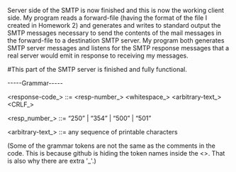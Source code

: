 Server side of the SMTP is now finished and this is now the working client side. My program reads a forward-file (having the format of the file I created in Homework 2) and generates and writes to standard output the SMTP messages necessary to send the contents of the mail messages in the forward-file to a destination SMTP server. My program both generates SMTP server messages and listens for the SMTP response messages that a real server would emit in response to receiving my messages. 


#This part of the SMTP server is finished and fully functional.


-----Grammar-----

<response-code_> ::= <resp-number_> <whitespace_> <arbitrary-text_> <CRLF_>

<resp_number_> ::= “250” | “354” | “500” | “501”

<arbitrary-text_> ::= any sequence of printable characters


(Some of the grammar tokens are not the same as the comments in the code. This is because github is hiding the token names inside the <>. That is also why there are extra '_'.)
